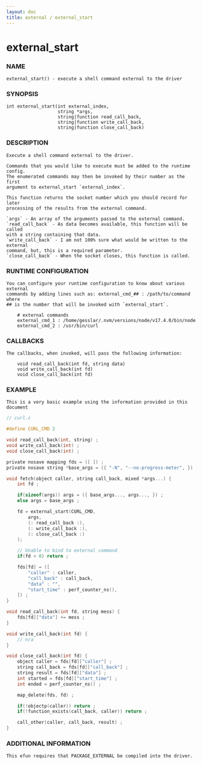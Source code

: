 ```yaml
---
layout: doc
title: external / external_start
---
```

# external_start

### NAME

    external_start() - execute a shell command external to the driver

### SYNOPSIS

    int external_start(int external_index,
                       string *args,
                       string|function read_call_back,
                       string|function write_call_back,
                       string|function close_call_back)

### DESCRIPTION

    Execute a shell command external to the driver. 

    Commands that you would like to execute must be added to the runtime config.
    The enumerated commands may then be invoked by their number as the first
    argument to external_start `external_index`. 

    This function returns the socket number which you should record for later
    processing of the results from the external command.

    `args` - An array of the arguments passed to the external command.
    `read_call_back` - As data becomes available, this function will be called
    with a string containing that data.
    `write_call_back` - I am not 100% sure what would be written to the external
    command, but, this is a required parameter.
    `close_call_back` - When the socket closes, this function is called.

### RUNTIME CONFIGURATION

    You can configure your runtime configuration to know about various external
    commands by adding lines such as: external_cmd_## : /path/to/command where
    ## is the number that will be invoked with `external_start`.

        # external commands
        external_cmd_1 : /home/gesslar/.nvm/versions/node/v17.4.0/bin/node
        external_cmd_2 : /usr/bin/curl

### CALLBACKS

    The callbacks, when invoked, will pass the following information:

        void read_call_back(int fd, string data)
        void write_call_back(int fd)
        void close_call_back(int fd)

### EXAMPLE

    This is a very basic example using the information provided in this document

```c
// curl.c

#define CURL_CMD 2

void read_call_back(int, string) ;
void write_call_back(int) ;
void close_call_back(int) ;

private nosave mapping fds = ([ ]) ;
private nosave string *base_args = ({ "-N", "--no-progress-meter", }) ;

void fetch(object caller, string call_back, mixed *args...) {
    int fd ;

    if(sizeof(args)) args = ({ base_args..., args..., }) ;
    else args = base_args ;

    fd = external_start(CURL_CMD,
        args, 
        (: read_call_back :),
        (: write_call_back :),
        (: close_call_back :)
    );

    // Unable to bind to external command
    if(fd < 0) return ;

    fds[fd] = ([
        "caller" : caller,
        "call_back" : call_back,
        "data" : "",
        "start_time" : perf_counter_ns(),
    ]) ;
}

void read_call_back(int fd, string mess) {
    fds[fd]["data"] += mess ;
}

void write_call_back(int fd) {
    // n/a
}

void close_call_back(int fd) {
    object caller = fds[fd]["caller"] ;
    string call_back = fds[fd]["call_back"] ;
    string result = fds[fd]["data"] ;
    int started = fds[fd]["start_time"] ;
    int ended = perf_counter_ns() ; 

    map_delete(fds, fd) ;

    if(!objectp(caller)) return ;
    if(!function_exists(call_back, caller)) return ;

    call_other(caller, call_back, result) ;
}

```

### ADDITIONAL INFORMATION

    This efun requires that PACKAGE_EXTERNAL be compiled into the driver.
